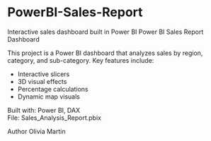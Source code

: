 # PowerBI-Sales-Report
Interactive sales dashboard built in Power BI
Power BI Sales Report Dashboard

This project is a Power BI dashboard that analyzes sales by region, category, and sub-category. Key features include:

-	Interactive slicers
-	3D visual effects
-	Percentage calculations
-	Dynamic map visuals

Built with: Power BI, DAX  
File: Sales_Analysis_Report.pbix




Author
Olivia Martin  
